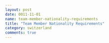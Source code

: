 ```yaml
---
layout: post
date: 0011-11-01
name: team-member-nationality-requirements
title: "Team Member Nationality Requirements"
category: switzerland
comments: true
---
```




